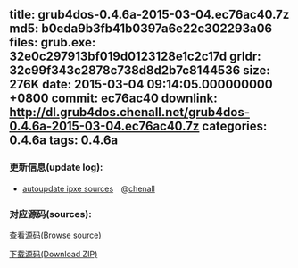 title: grub4dos-0.4.6a-2015-03-04.ec76ac40.7z
md5: b0eda9b3fb41b0397a6e22c302293a06
files:
  grub.exe: 32e0c297913bf019d0123128e1c2c17d
  grldr: 32c99f343c2878c738d8d2b7c8144536
size: 276K
date: 2015-03-04 09:14:05.000000000 +0800
commit: ec76ac40
downlink: http://dl.grub4dos.chenall.net/grub4dos-0.4.6a-2015-03-04.ec76ac40.7z
categories: 0.4.6a
tags: 0.4.6a
---


### 更新信息(update log):
  * [autoupdate ipxe sources](https://github.com/chenall/grub4dos/commit/ec76ac4075a12525c7496b3c55e2059d8fb26041)　@[chenall](https://github.com/chenall)

### 对应源码(sources):
  [查看源码(Browse source)](https://github.com/chenall/grub4dos/tree/ec76ac4075a12525c7496b3c55e2059d8fb26041)

  [下载源码(Download ZIP)](https://github.com/chenall/grub4dos/archive/ec76ac4075a12525c7496b3c55e2059d8fb26041.zip)
